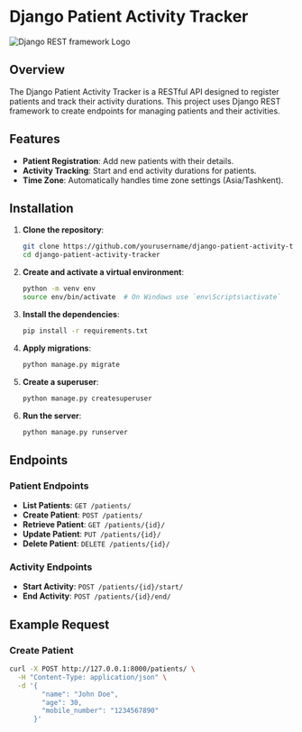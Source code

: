 # Django Patient Activity Tracker

![Django REST framework Logo](https://www.django-rest-framework.org/img/logo.png)

## Overview

The Django Patient Activity Tracker is a RESTful API designed to register patients and track their activity durations. This project uses Django REST framework to create endpoints for managing patients and their activities.

## Features

- **Patient Registration**: Add new patients with their details.
- **Activity Tracking**: Start and end activity durations for patients.
- **Time Zone**: Automatically handles time zone settings (Asia/Tashkent).

## Installation

1. **Clone the repository**:
    ```bash
    git clone https://github.com/yourusername/django-patient-activity-tracker.git
    cd django-patient-activity-tracker
    ```

2. **Create and activate a virtual environment**:
    ```bash
    python -m venv env
    source env/bin/activate  # On Windows use `env\Scripts\activate`
    ```

3. **Install the dependencies**:
    ```bash
    pip install -r requirements.txt
    ```

4. **Apply migrations**:
    ```bash
    python manage.py migrate
    ```

5. **Create a superuser**:
    ```bash
    python manage.py createsuperuser
    ```

6. **Run the server**:
    ```bash
    python manage.py runserver
    ```

## Endpoints

### Patient Endpoints

- **List Patients**: `GET /patients/`
- **Create Patient**: `POST /patients/`
- **Retrieve Patient**: `GET /patients/{id}/`
- **Update Patient**: `PUT /patients/{id}/`
- **Delete Patient**: `DELETE /patients/{id}/`

### Activity Endpoints

- **Start Activity**: `POST /patients/{id}/start/`
- **End Activity**: `POST /patients/{id}/end/`

## Example Request

### Create Patient

```bash
curl -X POST http://127.0.0.1:8000/patients/ \
  -H "Content-Type: application/json" \
  -d '{
        "name": "John Doe",
        "age": 30,
        "mobile_number": "1234567890"
      }'
